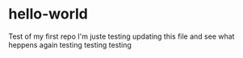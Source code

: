 # hello-world
Test of my first repo
I'm juste testing updating this file and see what heppens
again testing testing testing 
